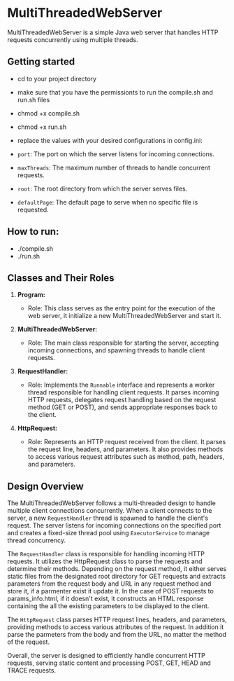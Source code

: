 # MultiThreadedWebServer

MultiThreadedWebServer is a simple Java web server that handles HTTP requests concurrently using multiple threads.

## Getting started
- cd to your project directory
- make sure that you have the permissionts to run the compile.sh and run.sh files
- chmod +x compile.sh
- chmod +x run.sh

- replace the values with your desired configurations in config.ini:
- `port`: The port on which the server listens for incoming connections.
- `maxThreads`: The maximum number of threads to handle concurrent requests.
- `root`: The root directory from which the server serves files.
- `defaultPage`: The default page to serve when no specific file is requested.

## How to run:
- ./compile.sh
- ./run.sh

## Classes and Their Roles
1. **Program:** 
    - Role: This class serves as the entry point for the execution of the web server, it initialize a new MultiThreadedWebServer and start it.

2. **MultiThreadedWebServer:**  
   - Role: The main class responsible for starting the server, accepting incoming connections, and spawning threads to handle client requests.
   
3. **RequestHandler:**  
   - Role: Implements the `Runnable` interface and represents a worker thread responsible for handling client requests. It parses incoming HTTP requests, delegates request handling based on the request method (GET or POST), and sends appropriate responses back to the client.
   
4. **HttpRequest:**  
   - Role: Represents an HTTP request received from the client. It parses the request line, headers, and parameters. It also provides methods to access various request attributes such as method, path, headers, and parameters.

## Design Overview

The MultiThreadedWebServer follows a multi-threaded design to handle multiple client connections concurrently. When a client connects to the server, a new `RequestHandler` thread is spawned to handle the client's request. The server listens for incoming connections on the specified port and creates a fixed-size thread pool using `ExecutorService` to manage thread concurrency.

The `RequestHandler` class is responsible for handling incoming HTTP requests. It utilizes the HttpRequest class to parse the requests and determine their methods. Depending on the request method, it either serves static files from the designated root directory for GET requests and extracts parameters from the request body and URL in any request method and store it, if a parmenter exist it update it. In the case of POST requests to params_info.html, if it doesn't exist, it constructs an HTML response containing the all the existing parameters to be displayed to the client.

The `HttpRequest` class parses HTTP request lines, headers, and parameters, providing methods to access various attributes of the request. In addition it parse the parmeters from the body and from the URL, no matter the method of the request.

Overall, the server is designed to efficiently handle concurrent HTTP requests, serving static content and processing POST, GET, HEAD and TRACE requests.






